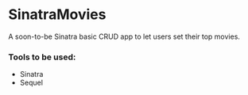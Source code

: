 # SinatraMovies

A soon-to-be Sinatra basic CRUD app to let users set their top movies.

### Tools to be used:
* Sinatra
* Sequel

